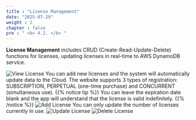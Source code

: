 ```yaml
---
title : "License Management"
date: "2025-07-29" 
weight : 2
chapter : false
pre : " <b> 4.2. </b> "
---
```

**License Management** includes CRUD (Create-Read-Update-Delete) functions for licenses, updating licenses in real-time to AWS DynamoDB service.

![View License](/images/4.Function/421-License.png)
You can add new licenses and the system will automatically update data to the Cloud. The website supports 3 types of registration: SUBSCRIPTION, PERPETUAL (one-time purchase) and CONCURRENT (simultaneous use).
{{% notice tip %}}
You can leave the expiration date blank and the app will understand that the license is valid indefinitely.
{{% /notice %}}
![Add License](/images/4.Function/422-License.png)
You can only update the number of licenses currently in use.
![Update License](/images/4.Function/423-License.png)
![Delete License](/images/4.Function/424-License.png)